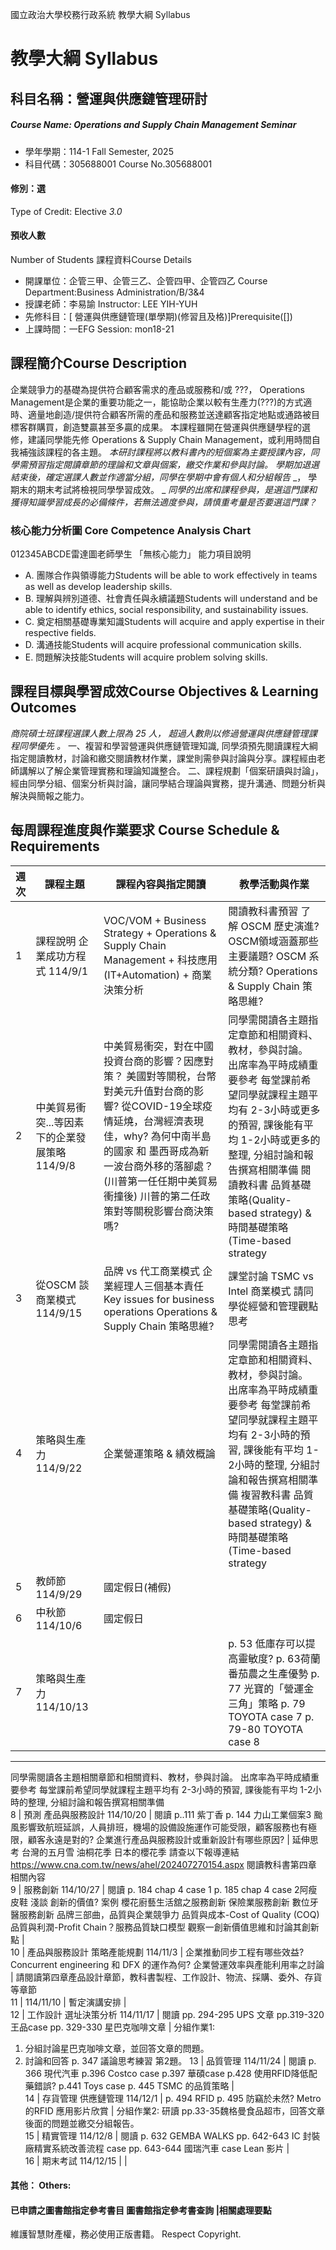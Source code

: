 國立政治大學校務行政系統 教學大綱 Syllabus
# 教學大綱 Syllabus
##  科目名稱：營運與供應鏈管理研討
#####  Course Name: Operations and Supply Chain Management Seminar
  * 學年學期：114-1 Fall Semester, 2025 
  * 科目代碼：305688001 Course No.305688001
#### 修別：選
Type of Credit: Elective 
_3.0_
#### 預收人數
Number of Students
課程資料Course Details
  * 開課單位：企管三甲、企管三乙、企管四甲、企管四乙 Course Department:Business Administration/B/3&4 
  * 授課老師：李易諭 Instructor: LEE YIH-YUH 
  * 先修科目：[ 營運與供應鏈管理(單學期)(修習且及格)]Prerequisite([])
  * 上課時間：一EFG Session: mon18-21
##  課程簡介Course Description
企業競爭力的基礎為提供符合顧客需求的產品或服務和/或 ???， Operations Management是企業的重要功能之一，能協助企業以較有生產力(???)的方式適時、適量地創造/提供符合顧客所需的產品和服務並送達顧客指定地點或通路被目標客群購買，創造雙贏甚至多贏的成果。
本課程雖開在營運與供應鏈學程的選修，建議同學能先修 Operations & Supply Chain Management，或利用時間自我補強該課程的各主題。
_本研討課程將以教科書內的短個案為主要授課內容，同學需預習指定閱讀章節的理論和文章與個案，繳交作業和參與討論。_ _學期加退選結束後，確定選課人數並作適當分組，同學在學期中會有個人和分組報告_ _， 學期末的期末考試將檢視同學學習成效。 _
_同學的出席和課程參與，是選這門課和獲得知識學習成長的必備條件，若無法適度參與，請慎重考量是否要選這門課？_
###  核心能力分析圖 Core Competence Analysis Chart
012345ABCDE雷達圖老師學生
「無核心能力」 
能力項目說明
  * A. 團隊合作與領導能力Students will be able to work effectively in teams as well as develop leadership skills.
  * B. 理解與辨別道德、社會責任與永續議題Students will understand and be able to identify ethics, social responsibility, and sustainability issues.
  * C. 奠定相關基礎專業知識Students will acquire and apply expertise in their respective fields.
  * D. 溝通技能Students will acquire professional communication skills.
  * E. 問題解決技能Students will acquire problem solving skills.
##  課程目標與學習成效Course Objectives & Learning Outcomes 
_商院碩士班課程選課人數上限為_ _25_ _人，_ _超過人數則以修過營運與供應鏈管理課程同學優先_ _。_
一、複習和學習營運與供應鏈管理知識, 同學須預先閱讀課程大綱指定閱讀教材，討論和繳交閱讀教材作業，課堂則需參與討論與分享。課程經由老師講解以了解企業管理實務和理論知識整合。
二、課程規劃「個案研讀與討論」，經由同學分組、個案分析與討論，讓同學結合理論與實務，提升溝通、問題分析與解決與簡報之能力。
##  每周課程進度與作業要求 Course Schedule & Requirements
|  週次 |  課程主題 |  課程內容與指定閱讀 |  教學活動與作業  
---|---|---|---  
1 |  課程說明 企業成功方程式 114/9/1 |  VOC/VOM + Business Strategy + Operations & Supply Chain Management + 科技應用(IT+Automation) + 商業決策分析 |  閱讀教科書預習 了解 OSCM 歷史演進? OSCM領域涵蓋那些主要議題? OSCM 系統分類? Operations & Supply Chain 策略思維?  
2 |  中美貿易衝突...等因素下的企業發展策略 114/9/8 |  中美貿易衝突，對在中國投資台商的影響？因應對策？ 美國對等關稅，台幣對美元升值對台商的影響? 從COVID-19全球疫情延燒，台灣經濟表現佳，why? 為何中南半島的國家 和 墨西哥成為新一波台商外移的落腳處？(川普第一任任期中美貿易衝撞後) 川普的第二任政策對等關稅影響台商決策嗎? |  同學需閱讀各主題指定章節和相關資料、教材，參與討論。 出席率為平時成績重要參考 每堂課前希望同學就課程主題平均有 2-3小時或更多的預習,  課後能有平均 1-2小時或更多的整理,  分組討論和報告撰寫相關準備 閱讀教科書 品質基礎策略(Quality-based strategy) & 時間基礎策略(Time-based strategy  
3 |  從OSCM 談商業模式 114/9/15 |  品牌 vs 代工商業模式 企業經理人三個基本責任 Key issues for business operations Operations & Supply Chain 策略思維? |  課堂討論 TSMC vs Intel 商業模式  請同學從經營和管理觀點思考  
4 |  策略與生產力 114/9/22 |  企業營運策略 & 績效概論 |  同學需閱讀各主題指定章節和相關資料、教材，參與討論。 出席率為平時成績重要參考 每堂課前希望同學就課程主題平均有 2-3小時的預習,  課後能有平均 1-2小時的整理,  分組討論和報告撰寫相關準備 複習教科書 品質基礎策略(Quality-based strategy) & 時間基礎策略(Time-based strategy  
5 |  教師節 114/9/29 | 國定假日(補假) |   
6 |  中秋節 114/10/6 | 國定假日 |   
7 |  策略與生產力 114/10/13 |  |  p. 53 低庫存可以提高靈敏度? p. 63荷蘭番茄農之生產優勢 p. 77 光寶的「營運金三角」策略 p. 79 TOYOTA case 7 p. 79-80 TOYOTA case 8  
---  
同學需閱讀各主題相關章節和相關資料、教材，參與討論。 出席率為平時成績重要參考 每堂課前希望同學就課程主題平均有 2-3小時的預習, 課後能有平均 1-2小時的整理, 分組討論和報告撰寫相關準備  
8 |  預測 產品與服務設計 114/10/20 |  閱讀 p..111 紫丁香 p. 144 力山工業個案3 颱風影響致航班延誤，人員排班，機場的設備設施運作可能受限，顧客服務也有極限，顧客永遠是對的? 企業進行產品與服務設計或重新設計有哪些原因? |  延伸思考  台灣的五月雪 油桐花季 日本的櫻花季 請查以下報導連結 https://www.cna.com.tw/news/ahel/202407270154.aspx 閱讀教科書第四章 相關內容  
9 |  服務創新 114/10/27 |  閱讀 p. 184 chap 4 case 1 p. 185 chap 4 case 2阿瘦皮鞋 淺談 創新的價值?  案例 櫻花廚藝生活舘之服務創新 保險業服務創新 數位牙醫服務創新 品牌三部曲，品質與企業競爭力 品質與成本-Cost of Quality (COQ) 品質與利潤-Profit Chain？服務品質缺口模型 觀察一創新價值思維和討論其創新點 |   
10 |  產品與服務設計 策略產能規劃 114/11/3 |  企業推動同步工程有哪些效益? Concurrent engineering 和 DFX 的運作為何? 企業營運效率與產能利用率之討論 |  請閱讀第四章產品設計章節，教科書製程、工作設計、物流、採購、委外、存貨等章節  
11 |  114/11/10 |  暫定演講安排 |   
12 |  工作設計 選址決策分析 114/11/17 |  閱讀 pp. 294-295 UPS 文章 pp.319-320 王品case pp. 329-330 星巴克咖啡文章 |  分組作業1:
  1. 分組討論星巴克咖啡文章，並回答文章的問題。
  2. 討論和回答 p. 347 議論思考練習 第2題。
13 |  品質管理 114/11/24 |  閱讀  p. 366 現代汽車 p.396 Costco case p.397 華碩case p.428 使用RFID降低配藥錯誤? p.441 Toys case p. 445 TSMC 的品質策略 |   
14 |  存貨管理 供應鏈管理 114/12/1 |  p. 494 RFID p. 495 防竊於未然?  Metro 的RFID 應用影片欣賞 |  分組作業2: 研讀 pp.33-35魏格曼食品超市，回答文章後面的問題並繳交分組報告。  
15 |  精實管理 114/12/8 |  閱讀 p. 632 GEMBA WALKS pp. 642-643 IC 封裝廠精實系統改善流程 case pp. 643-644 國瑞汽車 case Lean 影片 |   
16 |  期末考試 114/12/15 |  |   
####  其他： Others:
####  已申請之圖書館指定參考書目  圖書館指定參考書查詢 |相關處理要點
維護智慧財產權，務必使用正版書籍。 Respect Copyright.